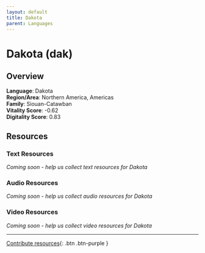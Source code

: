 ```yaml
---
layout: default
title: Dakota
parent: Languages
---
```


# Dakota (dak)

## Overview

**Language**: Dakota  
**Region/Area**: Northern America, Americas  
**Family**: Siouan-Catawban  
**Vitality Score**: -0.62  
**Digitality Score**: 0.83  

## Resources

### Text Resources
*Coming soon - help us collect text resources for Dakota*

### Audio Resources
*Coming soon - help us collect audio resources for Dakota*

### Video Resources
*Coming soon - help us collect video resources for Dakota*

---

[Contribute resources](https://fairtrain.github.io/){: .btn .btn-purple }
